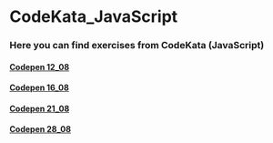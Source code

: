 # CodeKata_JavaScript
### Here you can find exercises from CodeKata (JavaScript)

#### [Codepen 12_08](https://codepen.io/nvkuznetsova/pen/OKBwop)
#### [Codepen 16_08](https://codepen.io/nvkuznetsova/pen/oNvxPzq)
#### [Codepen 21_08](https://codepen.io/nvkuznetsova/pen/WNeoeKG)
#### [Codepen 28_08](https://codepen.io/nvkuznetsova/pen/PoYmxgw)
